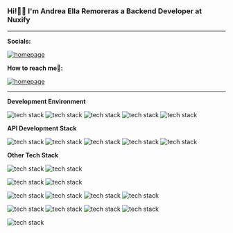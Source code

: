 ### **Hi!👋🏻 I'm Andrea Ella Remoreras a Backend Developer at Nuxify**

---

**Socials:**

[![homepage](https://img.shields.io/badge/AndreaElla-0077B5?style=for-the-badge&logo=linkedin&logoColor=white)](https://www.linkedin.com/in/andrea-ella-remoreras-759a051b9/)



**How to reach me📩:**

[![homepage](https://img.shields.io/badge/ae.remoreras@gmail.com-D14836?style=for-the-badge&logo=gmail&logoColor=white)](mailto:ae.remoreras@gmail.com)


---


**Development Environment**

![tech stack](https://img.shields.io/badge/VSCode-0078D4?style=for-the-badge&logo=visual%20studio%20code&logoColor=white)
![tech stack](https://img.shields.io/badge/mac%20os-000000?style=for-the-badge&logo=apple&logoColor=white)
![tech stack](https://img.shields.io/badge/iTerm2-000000?style=for-the-badge&logo=iterm2&logoColor=white)
![tech stack](https://img.shields.io/badge/Docker-2CA5E0?style=for-the-badge&logo=docker&logoColor=white)
![tech stack](https://img.shields.io/badge/GIT-E44C30?style=for-the-badge&logo=git&logoColor=white)

**API Development Stack**

![tech stack](https://img.shields.io/badge/Go-00ADD8?style=for-the-badge&logo=go&logoColor=white)
![tech stack](https://img.shields.io/badge/MySQL-005C84?style=for-the-badge&logo=mysql&logoColor=white)
![tech stack](https://img.shields.io/badge/Insomnia-5849be?style=for-the-badge&logo=Insomnia&logoColor=white)
![tech stack](https://img.shields.io/badge/Swagger-85EA2D?style=for-the-badge&logo=Swagger&logoColor=white)
![tech stack](https://img.shields.io/badge/json-5E5C5C?style=for-the-badge&logo=json&logoColor=white)

**Other Tech Stack**

![tech stack](https://img.shields.io/badge/PHP-777BB4?style=for-the-badge&logo=php&logoColor=white)
![tech stack](https://img.shields.io/badge/Laravel-FF2D20?style=for-the-badge&logo=laravel&logoColor=white)

![tech stack](https://img.shields.io/badge/JavaScript-323330?style=for-the-badge&logo=javascript&logoColor=F7DF1E)
![tech stack](https://img.shields.io/badge/React-20232A?style=for-the-badge&logo=react&logoColor=61DAFB)

![tech stack](https://img.shields.io/badge/CSS3-1572B6?style=for-the-badge&logo=css3&logoColor=white)
![tech stack](https://img.shields.io/badge/Tailwind_CSS-38B2AC?style=for-the-badge&logo=tailwind-css&logoColor=white)
![tech stack](https://img.shields.io/badge/Bootstrap-563D7C?style=for-the-badge&logo=bootstrap&logoColor=white)
![tech stack](https://img.shields.io/badge/HTML5-E34F26?style=for-the-badge&logo=html5&logoColor=white)

![tech stack](https://img.shields.io/badge/Python-FFD43B?style=for-the-badge&logo=python&logoColor=blue)
![tech stack](https://img.shields.io/badge/Jupyter-F37626.svg?&style=for-the-badge&logo=Jupyter&logoColor=white)
![tech stack](https://img.shields.io/badge/TensorFlow-FF6F00?style=for-the-badge&logo=TensorFlow&logoColor=white)
![tech stack](https://img.shields.io/badge/Keras-D00000?style=for-the-badge&logo=Keras&logoColor=white)

![tech stack](https://img.shields.io/badge/C%23-239120?style=for-the-badge&logo=c-sharp&logoColor=white)





	














